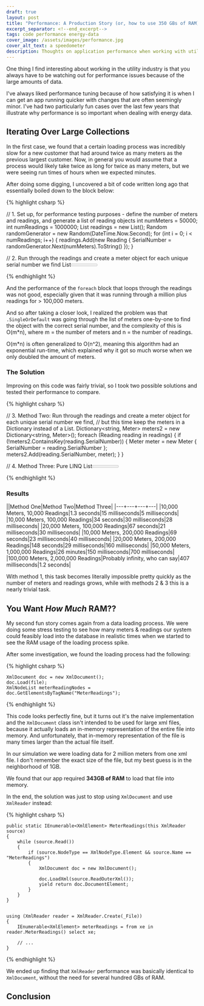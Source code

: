 ```yaml
---
draft: true
layout: post
title: "Performance: A Production Story (or, how to use 350 GBs of RAM)"
excerpt_separator: <!--end_excerpt-->
tags: code performance energy-data
cover_image: /assets/images/performance.jpg
cover_alt_text: a speedometer
description: Thoughts on application performance when working with utility energy data
---
```

One thing I find interesting about working in the utility industry is that you always have to be watching out for performance issues because of the large amounts of data.

<!--end_excerpt-->

I've always liked performance tuning because of how satisfying it is when I can get an app running quicker with changes that are often seemingly minor. I've had two particularly fun cases over the last few years that illustrate why performance is so important when dealing with energy data.

## Iterating Over Large Collections
In the first case, we found that a certain loading process was incredibly slow for a new customer that had around twice as many meters as the previous largest customer. Now, in general you would assume that a process would likely take twice as long for twice as many meters, but we were seeing run times of hours when we expected minutes.

After doing some digging, I uncovered a bit of code written long ago that essentially boiled down to the block below:

{% highlight csharp %}

// 1. Set up, for performance testing purposes - define the number of meters and readings, and generate a list of reading objects
int numMeters = 50000;
int numReadings = 1000000;
List<Reading> readings = new List<Reading>();
Random randomGenerator = new Random(DateTime.Now.Second);
for (int i = 0; i < numReadings; i++)
{
    readings.Add(new Reading { SerialNumber = randomGenerator.Next(numMeters).ToString() });
}

// 2. Run through the readings and create a meter object for each unique serial number we find
List<Meter> meters = new List<Meter>();
foreach (Reading reading in readings)
{
    Meter meter = meters.SingleOrDefault(x => x.SerialNumber.Equals(reading.SerialNumber));
    if (meter == null)
    {
        meter = new Meter { SerialNumber = reading.SerialNumber };
        meters.Add(meter);
    }
}

{% endhighlight %}

And the performance of the `foreach` block that loops through the readings was not good, especially given that it was running through a million plus readings for > 100,000 meters.

And so after taking a closer look, I realized the problem was that `.SingleOrDefault` was going through the list of meters one-by-one to find the object with the correct serial number, and the complexity of this is O(m*n), where m = the number of meters and n = the number of readings.

O(m*n) is often generalized to O(n^2), meaning this algorithm had an exponential run-time, which explained why it got so much worse when we only doubled the amount of meters.

### The Solution
Improving on this code was fairly trivial, so I took two possible solutions and tested their performance to compare.

{% highlight csharp %}

// 3. Method Two: Run through the readings and create a meter object for each unique serial number we find,
// but this time keep the meters in a Dictionary instead of a List.
Dictionary<string, Meter> meters2 = new Dictionary<string, Meter>();
foreach (Reading reading in readings)
{
    if (!meters2.ContainsKey(reading.SerialNumber))
    {
        Meter meter = new Meter { SerialNumber = reading.SerialNumber };
        meters2.Add(reading.SerialNumber, meter);
    }
}

// 4. Method Three: Pure LINQ
List<Meter> meters3 = 
    readings
    .GroupBy(x => x.SerialNumber)
    .Select(x => new Meter { SerialNumber = x.Key })
    .ToList();

{% endhighlight %}

### Results

||Method One|Method Two|Method Three|
|---+---+---+---|
|10,000 Meters, 10,000 Readings|1.3 seconds|15 milliseconds|5 milliseconds|
|10,000 Meters, 100,000 Readings|34 seconds|30 milliseconds|28 milliseconds|
|20,000 Meters, 100,000 Readings|67 seconds|21 milliseconds|30 milliseconds|
|10,000 Meters, 200,000 Readings|69 seconds|23 milliseconds|40 milliseconds|
|20,000 Meters, 200,000 Readings|148 seconds|29 milliseconds|160 milliseconds|
|50,000 Meters, 1,000,000 Readings|26 minutes|150 milliseconds|700 milliseconds|
|100,000 Meters, 2,000,000 Readings|Probably infinity, who can say|407 milliseconds|1.2 seconds|

With method 1, this task becomes literally impossible pretty quickly as the number of meters and readings grows, while with methods 2 & 3 this is a nearly trivial task.

## You Want *How Much* RAM??
My second fun story comes again from a data loading process. We were doing some stress testing to see how many meters & readings our system could feasibly load into the database in realistic times when we started to see the RAM usage of the loading process spike.

After some investigation, we found the loading process had the following:

{% highlight csharp %}

    XmlDocument doc = new XmlDocument();
    doc.Load(file);
    XmlNodeList meterReadingNodes = doc.GetElementsByTagName("MeterReadings");

{% endhighlight %}

This code looks perfectly fine, but it turns out it's the naive implementation and the `XmlDocument` class isn't intended to be used for large xml files, because it actually loads an in-memory representation of the entire file into memory. And unfortunately, that in-memory representation of the file is many times larger than the actual file itself.

In our simulation we were loading data for 2 million meters from one xml file. I don't remember the exact size of the file, but my best guess is in the neighborhood of 1GB.

We found that our app required **343GB of RAM** to load that file into memory. 

In the end, the solution was just to stop using `XmlDocument` and use `XmlReader` instead:

{% highlight csharp %}

    public static IEnumerable<XmlElement> MeterReadings(this XmlReader source)
    {
        while (source.Read())
        {
            if (source.NodeType == XmlNodeType.Element && source.Name == "MeterReadings")
            {
                XmlDocument doc = new XmlDocument();

                doc.LoadXml(source.ReadOuterXml());
                yield return doc.DocumentElement;
            }
        }
    }


    using (XmlReader reader = XmlReader.Create(_File))
    {
        IEnumerable<XmlElement> meterReadings = from xe in reader.MeterReadings() select xe;

        // ...
    }

{% endhighlight %}

We ended up finding that `XmlReader` performance was basically identical to `XmlDocument`, without the need for several hundred GBs of RAM.

## Conclusion


